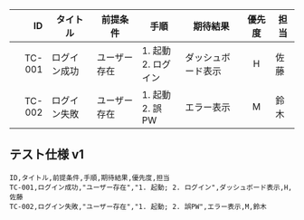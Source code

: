 | ID | タイトル | 前提条件 | 手順 | 期待結果 | 優先度 | 担当 |
|---:|---|---|---|---|:--:|---|
| TC-001 | ログイン成功 | ユーザー存在 | 1. 起動<br>2. ログイン | ダッシュボード表示 | H | 佐藤 |
| TC-002 | ログイン失敗 | ユーザー存在 | 1. 起動<br>2. 誤PW | エラー表示 | M | 鈴木 |


## テスト仕様 v1

```csv:TestCases
ID,タイトル,前提条件,手順,期待結果,優先度,担当
TC-001,ログイン成功,"ユーザー存在","1. 起動; 2. ログイン",ダッシュボード表示,H,佐藤
TC-002,ログイン失敗,"ユーザー存在","1. 起動; 2. 誤PW",エラー表示,M,鈴木
